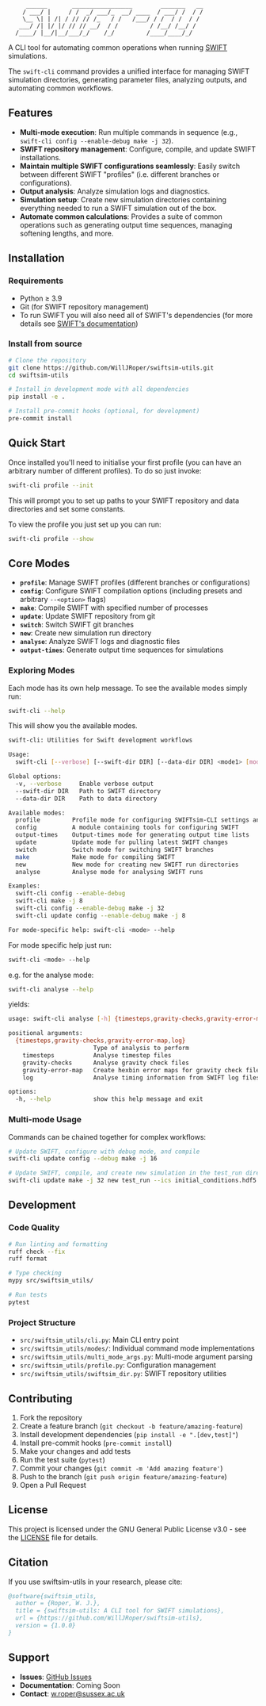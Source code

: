 ```
     ______       _________________        _______   __
    / ___/ |     / /  _/ ___/_  __/ ____  / ___/ /  / /
    \__ \| | /| / // // /_   / /   /___/ / /  / /  / /
   ___/ /| |/ |/ // // __/  / /         / /__/ /__/ /
  /____/ |__/|__/___/_/    /_/         /____/____/_/

```

A CLI tool for automating common operations when running [SWIFT](https://gitlab.cosma.dur.ac.uk/swift/swiftsim) simulations.

The `swift-cli` command provides a unified interface for managing SWIFT simulation directories, generating parameter files, analyzing outputs, and automating common workflows.

## Features

- **Multi-mode execution**: Run multiple commands in sequence (e.g., `swift-cli config --enable-debug make -j 32`).
- **SWIFT repository management**: Configure, compile, and update SWIFT installations.
- **Maintain multiple SWIFT configurations seamlessly**: Easily switch between different SWIFT "profiles" (i.e. different branches or configurations).
- **Output analysis**: Analyze simulation logs and diagnostics.
- **Simulation setup**: Create new simulation directories containing everything needed to run a SWIFT simulation out of the box.
- **Automate common calculations**: Provides a suite of common operations such as generating output time sequences, managing softening lengths, and more.

## Installation

### Requirements

- Python ≥ 3.9
- Git (for SWIFT repository management)
- To run SWIFT you will also need all of SWIFT's dependencies (for more details see [SWIFT's documentation](https://swift.strw.leidenuniv.nl/docs/index.html))

### Install from source

```bash
# Clone the repository
git clone https://github.com/WillJRoper/swiftsim-utils.git
cd swiftsim-utils

# Install in development mode with all dependencies
pip install -e .

# Install pre-commit hooks (optional, for development)
pre-commit install
```

## Quick Start

Once installed you'll need to initialise your first profile (you can have an arbitrary number of different profiles). To do so just invoke:

```bash
swift-cli profile --init
```

This will prompt you to set up paths to your SWIFT repository and data directories and set some constants.

To view the profile you just set up you can run:

```bash
swift-cli profile --show
```

## Core Modes

- **`profile`**: Manage SWIFT profiles (different branches or configurations)
- **`config`**: Configure SWIFT compilation options (including presets and arbitrary `--<option>` flags)
- **`make`**: Compile SWIFT with specified number of processes
- **`update`**: Update SWIFT repository from git
- **`switch`**: Switch SWIFT git branches
- **`new`**: Create new simulation run directory
- **`analyse`**: Analyze SWIFT logs and diagnostic files
- **`output-times`**: Generate output time sequences for simulations

### Exploring Modes

Each mode has its own help message. To see the available modes simply run:

```bash
swift-cli --help
```

This will show you the available modes.

```bash
swift-cli: Utilities for Swift development workflows

Usage:
  swift-cli [--verbose] [--swift-dir DIR] [--data-dir DIR] <mode1> [mode1_args] [<mode2> [mode2_args]] ...

Global options:
  -v, --verbose     Enable verbose output
  --swift-dir DIR   Path to SWIFT directory
  --data-dir DIR    Path to data directory

Available modes:
  profile         Profile mode for configuring SWIFTsim-CLI settings and profiles
  config          A module containing tools for configuring SWIFT
  output-times    Output-times mode for generating output time lists
  update          Update mode for pulling latest SWIFT changes
  switch          Switch mode for switching SWIFT branches
  make            Make mode for compiling SWIFT
  new             New mode for creating new SWIFT run directories
  analyse         Analyse mode for analysing SWIFT runs

Examples:
  swift-cli config --enable-debug
  swift-cli make -j 8
  swift-cli config --enable-debug make -j 32
  swift-cli update config --enable-debug make -j 8

For mode-specific help: swift-cli <mode> --help
```

For mode specific help just run:

```bash
swift-cli <mode> --help
```

e.g. for the analyse mode:

```bash
swift-cli analyse --help
```

yields:

```bash
usage: swift-cli analyse [-h] {timesteps,gravity-checks,gravity-error-map,log} ...

positional arguments:
  {timesteps,gravity-checks,gravity-error-map,log}
                        Type of analysis to perform
    timesteps           Analyse timestep files
    gravity-checks      Analyse gravity check files
    gravity-error-map   Create hexbin error maps for gravity check files
    log                 Analyse timing information from SWIFT log files. To get the most from this mode SWIFT should be run with -v 1 for verbose output.

options:
  -h, --help            show this help message and exit
```

### Multi-mode Usage

Commands can be chained together for complex workflows:

```bash
# Update SWIFT, configure with debug mode, and compile
swift-cli update config --debug make -j 16

# Update SWIFT, compile, and create new simulation in the test_run directory
swift-cli update make -j 32 new test_run --ics initial_conditions.hdf5
```

## Development

### Code Quality

```bash
# Run linting and formatting
ruff check --fix
ruff format

# Type checking
mypy src/swiftsim_utils/

# Run tests
pytest
```

### Project Structure

- `src/swiftsim_utils/cli.py`: Main CLI entry point
- `src/swiftsim_utils/modes/`: Individual command mode implementations
- `src/swiftsim_utils/multi_mode_args.py`: Multi-mode argument parsing
- `src/swiftsim_utils/profile.py`: Configuration management
- `src/swiftsim_utils/swiftsim_dir.py`: SWIFT repository utilities

## Contributing

1. Fork the repository
2. Create a feature branch (`git checkout -b feature/amazing-feature`)
3. Install development dependencies (`pip install -e ".[dev,test]"`)
4. Install pre-commit hooks (`pre-commit install`)
5. Make your changes and add tests
6. Run the test suite (`pytest`)
7. Commit your changes (`git commit -m 'Add amazing feature'`)
8. Push to the branch (`git push origin feature/amazing-feature`)
9. Open a Pull Request

## License

This project is licensed under the GNU General Public License v3.0 - see the [LICENSE](LICENSE) file for details.

## Citation

If you use swiftsim-utils in your research, please cite:

```bibtex
@software{swiftsim_utils,
  author = {Roper, W. J.},
  title = {swiftsim-utils: A CLI tool for SWIFT simulations},
  url = {https://github.com/WillJRoper/swiftsim-utils},
  version = {1.0.0}
}
```

## Support

- **Issues**: [GitHub Issues](https://github.com/WillJRoper/swiftsim-utils/issues)
- **Documentation**: Coming Soon
- **Contact**: w.roper@sussex.ac.uk
